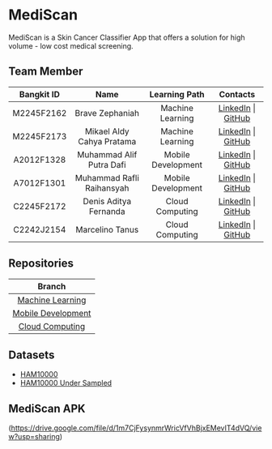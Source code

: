 
# MediScan 

MediScan is a Skin Cancer Classifier App that offers a solution for high volume - low cost medical screening.

## Team Member

| Bangkit ID |            Name           |    Learning Path      |   Contacts   |
| :---------: | :------------------------: | :-----------------: | :-------: |
| M2245F2162 |       Brave Zephaniah     |  Machine Learning     | [LinkedIn](https://linkedin.com/in/bravez) &#124; [GitHub](https://github.com/bravezephaniah) |
| M2245F2173 | Mikael Aldy Cahya Pratama |  Machine Learning     | [LinkedIn](https://linkedin.com/in/mikaelaldy) &#124; [GitHub](https://github.com/mikaelaldy) |
| A2012F1328 |  Muhammad Alif Putra Dafi | Mobile Development    | [LinkedIn](https://linkedin.com/in/muhammad-alif-putra-dafi) &#124; [GitHub](https://github.com/AlifPD) |
| A7012F1301 | Muhammad Rafli Raihansyah | Mobile Development    | [LinkedIn](https://linkedin.com/in/muhammad-rafli-raihansyah-403b5b222) &#124; [GitHub](https://github.com/Raihansyah-ai) |
| C2245F2172 |   Denis Aditya Fernanda   |  Cloud Computing      | [LinkedIn](https://linkedin.com/in/denisadfer) &#124; [GitHub](https://github.com/denisadfer) |
| C2242J2154 |       Marcelino Tanus     |  Cloud Computing      | [LinkedIn](https://linkedin.com/in/marcelino-tanus-1219b521a) &#124; [GitHub](https://github.com/MarcelinoTanus) |

## Repositories

| Branch |
| :------: |
| [Machine Learning](https://github.com/bravezephaniah/MediScan_Bangkit2022Capstone/tree/ml-dev) |
| [Mobile Development](https://github.com/bravezephaniah/MediScan_Bangkit2022Capstone/tree/md-dev) |
| [Cloud Computing](https://github.com/bravezephaniah/MediScan_Bangkit2022Capstone/tree/cc-dev) |

## Datasets
- [HAM10000](https://www.kaggle.com/datasets/surajghuwalewala/ham1000-segmentation-and-classification)
- [HAM10000 Under Sampled](https://drive.google.com/drive/folders/1ixitEkMm4XfnoYuD85-v52ngMxCv7G2y)

## MediScan APK
(https://drive.google.com/file/d/1m7CjFysynmrWricVfVhBjxEMevIT4dVQ/view?usp=sharing)
